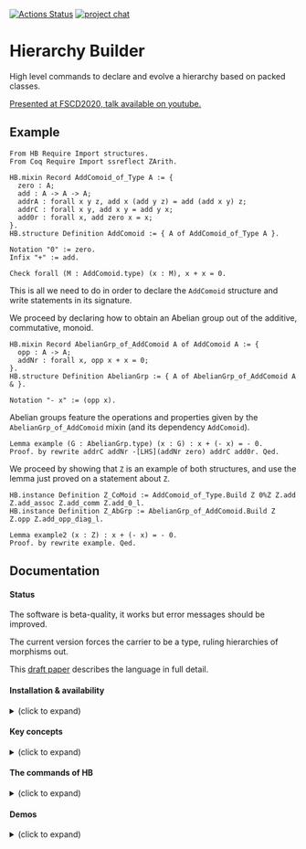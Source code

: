 [![Actions Status](https://github.com/math-comp/hierarchy-builder/workflows/CI/badge.svg)](https://github.com/math-comp/hierarchy-builder/actions)
[![project chat](https://img.shields.io/badge/zulip-join_chat-brightgreen.svg)](https://coq.zulipchat.com/#narrow/stream/237868-Hierarchy-Buidlder)

# Hierarchy Builder

High level commands to declare and evolve a hierarchy based on packed classes.

[Presented at FSCD2020, talk available on youtube.](https://www.youtube.com/watch?v=F6iRaTlQrlo)

## Example

```coq
From HB Require Import structures.
From Coq Require Import ssreflect ZArith.

HB.mixin Record AddComoid_of_Type A := {
  zero : A;
  add : A -> A -> A;
  addrA : forall x y z, add x (add y z) = add (add x y) z;
  addrC : forall x y, add x y = add y x;
  add0r : forall x, add zero x = x;
}.
HB.structure Definition AddComoid := { A of AddComoid_of_Type A }.

Notation "0" := zero.
Infix "+" := add.

Check forall (M : AddComoid.type) (x : M), x + x = 0.
```

This is all we need to do in order to declare the `AddComoid` structure
and write statements in its signature.

We proceed by declaring how to obtain an Abelian group out of the
additive, commutative, monoid.

```coq
HB.mixin Record AbelianGrp_of_AddComoid A of AddComoid A := {
  opp : A -> A;
  addNr : forall x, opp x + x = 0;
}.
HB.structure Definition AbelianGrp := { A of AbelianGrp_of_AddComoid A & }.

Notation "- x" := (opp x).
```

Abelian groups feature the operations and properties given by the
`AbelianGrp_of_AddComoid` mixin (and its dependency `AddComoid`).

```coq
Lemma example (G : AbelianGrp.type) (x : G) : x + (- x) = - 0.
Proof. by rewrite addrC addNr -[LHS](addNr zero) addrC add0r. Qed.
```

We proceed by showing that `Z` is an example of both structures, and use
the lemma just proved on a statement about `Z`.

```coq
HB.instance Definition Z_CoMoid := AddComoid_of_Type.Build Z 0%Z Z.add Z.add_assoc Z.add_comm Z.add_0_l.
HB.instance Definition Z_AbGrp := AbelianGrp_of_AddComoid.Build Z Z.opp Z.add_opp_diag_l.

Lemma example2 (x : Z) : x + (- x) = - 0.
Proof. by rewrite example. Qed.
```

## Documentation

#### Status

The software is beta-quality, it works but error messages should be improved.

The current version forces the carrier to be a type, ruling hierarchies of morphisms out.

This [draft paper](https://hal.inria.fr/hal-02478907) describes the language
in full detail.

#### Installation & availability

<details><summary>(click to expand)</summary><p>

HB works on Coq 8.10 and 8.11.

- You can install it via OPAM

```shell
opam repo add coq-released https://coq.inria.fr/opam/released
opam install coq-hierarchy-builder
```

- You can use it in nix with the attribute `coqPackages_8_11.hierarchy-builder` e.g. via `nix-shell -p coq_8_11 -p coqPackages_8_11.hierarchy-builder`
 
</p></details>

#### Key concepts

<details><summary>(click to expand)</summary><p>

- a *mixin* is a bare bone building block of the hierarchy, it packs operations
  and axioms.

- a *factory* is a package of operations and properties that is elaborated by
  HB to one or more mixin. A mixin is hence a trivial factory.

- a *structure* is declared by attaching zero or more factories to a type.

- a *builder* is a user provided piece of code capable of
  building one or more mixins from a factory.

- an *instance* is an example of a structure: it provides all operation and
  fulfills all axioms.

</p></details>

#### The commands of HB

<details><summary>(click to expand)</summary><p>

- `HB.mixin` declares a mixin
- `HB.structure` declares a structure
- `HB.factory` declares a factory
- `HB.builders` and `HB.end` declares a set of builders
- `HB.instance` declares a structure instance
- `HB.status` dumps the contents of the hierarchy (debug purposes)

Their documentation can be found in the comments of [structures.v](structures.v),
search for `Elpi Command` and you will find them. All commands can be
prefixed with the attribute `#[verbose]` to get an idea of what they are doing.

</p></details>

#### Demos

<details><summary>(click to expand)</summary><p>

- [demo1](demo1/) and [demo3](demo3/) declare and evolve a hierarchy up to
  rings with various clients that are tested not to break when the hierarchy
  evolves
- [demo2](demo2/) describes the subtle triangular interaction between groups,
  topological space and uniform spaces. Indeed, 1. all uniform spaces induce a
  topology, which makes them topological spaces, but 2. all topological groups
  (groups that are topological spaces such that the addition and opposite are
  continuous) induce a uniformity, which makes them uniform spaces. We solve
  this seamingly mutual dependency using HB.

</p></details>
